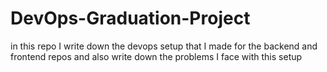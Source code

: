 # DevOps-Graduation-Project
in this repo I write down the devops setup that I made for the backend and frontend repos and also write down the problems I face with this setup
